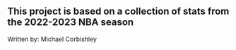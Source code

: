 ## This project is based on a collection of stats from the 2022-2023 NBA season

Written by: Michael Corbishley
